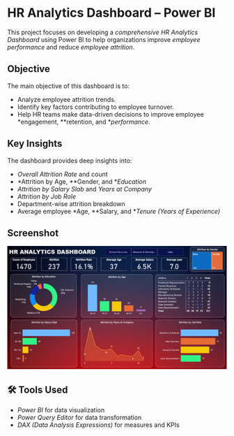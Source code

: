 # HR Analytics Dashboard – Power BI
This project focuses on developing a *comprehensive HR Analytics Dashboard* using Power BI to help organizations improve *employee performance* and reduce *employee attrition*.

## Objective
The main objective of this dashboard is to:
- Analyze employee attrition trends.
- Identify key factors contributing to employee turnover.
- Help HR teams make data-driven decisions to improve employee *engagement, **retention, and **performance*.

## Key Insights
The dashboard provides deep insights into:
- *Overall Attrition Rate* and count
- *Attrition by Age, **Gender, and **Education*
- *Attrition by Salary Slab* and *Years at Company*
- *Attrition by Job Role*
- Department-wise attrition breakdown
- Average employee *Age, **Salary, and **Tenure (Years of Experience)*
  
## Screenshot

![HR Analytics Dashboard Screenshot](https://github.com/vidhi0528/employee-attrition-dashboard/blob/main/Dashboard_Preview.png)

## 🛠 Tools Used
- *Power BI* for data visualization
- *Power Query Editor* for data transformation
- *DAX (Data Analysis Expressions)* for measures and KPIs


